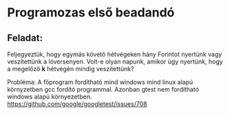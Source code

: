 # Programozas első beadandó

## Feladat:
Feljegyeztük, hogy egymás követő hétvégeken hány Forintot nyertünk vagy veszítettünk a
lóversenyen. Volt-e olyan napunk, amikor úgy nyertünk, hogy a megelőző **k** hétvégén
mindig veszítettünk?

Probléma:
A főprogram fordítható mind windows mind linux alapú környzetben gcc fordító programmal.
Azonban gtest nem fordítható windows alapú környezetben.
https://github.com/google/googletest/issues/708
